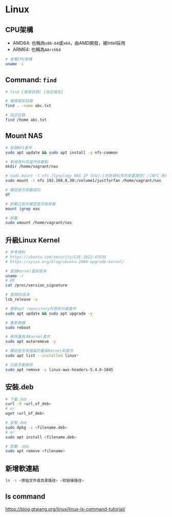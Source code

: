 Linux
===

## CPU架構
- AMD64: 也稱為`x86-64`或`x64`，由AMD開發，被Intel採用
- ARM64: 也稱為`AArch64`
```bash
# 查看CPU架構
uname -i
```

## Command: `find`
```bash
# find {搜尋目錄} {指定檔名}

# 搜尋當前目錄
find . -name abc.txt

# 指定目錄
find /home abc.txt
```

## Mount NAS
```bash
# 安裝NFS套件
sudo apt update && sudo apt install -y nfs-common

# 新增資料夾當作掛載點
mkdir /home/vagrant/nas

# sudo mount -t nfs [Synology NAS IP 位址]:[共用資料夾的掛載路徑] /[NFS 用戶端上的掛載點]
sudo mount -t nfs 192.168.0.30:/volume1/justforfan /home/vagrant/nas

# 確認是否掛載成功
df

# 卸載之前先確認是否有掛載
mount |grep nas

# 卸載
sudo umount /home/vagrant/nas
```

## 升級Linux Kernel
```bash
# 參考資料
# https://ubuntu.com/security/CVE-2022-47939
# https://sysin.org/blog/ubuntu-2004-upgrade-kernel/

# 查詢Kernel當前版本
uname -r
# OR
cat /proc/version_signature

# 查詢OS版本
lsb_release -a

# 更新apt repository列表和升級套件
sudo apt update && sudo apt upgrade -y

# 重新開機
sudo reboot

# 移除舊版本Kernel套件
sudo apt autoremove -y

# 確認是否有殘留的舊版Kernel和套件
sudo apt list --installed linux*

# 只能手動刪除
sudo apt remove -y linux-aws-headers-5.4.0-1045
```

## 安裝.deb
```bash
# 下載.deb
curl -O <url_of_deb>
# or
wget <url_of_deb>

# 安裝.deb
sudo dpkg -i <filename.deb>
# or
sudo apt install <filename.deb>

# 卸載 .deb
sudo apt remove <filename>
```

## 新增軟連結
```bash
ln -s <原始文件或目录路径> <软链接路径>
```

## ls command
https://blog.gtwang.org/linux/linux-ls-command-tutorial/
